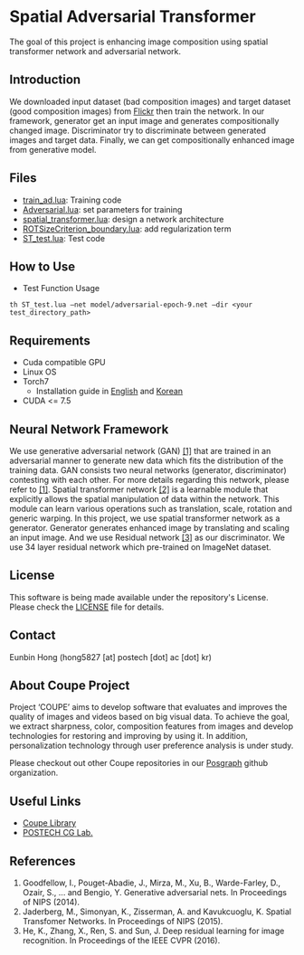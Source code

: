 # Spatial Adversarial Transformer #
The goal of this project is enhancing image composition using spatial transformer network and adversarial network. 

## Introduction ##
We downloaded input dataset (bad composition images) and target dataset (good composition images) from [Flickr](http://www.flickr.com) then train the network. In our framework, generator get an input image and generates compositionally changed image. Discriminator try to discriminate between generated images and target data. Finally, we can get compositionally enhanced image from generative model. 

## Files ##
  * [train_ad.lua](Spatial%20Adversarial%20Transformer/train_ad.lua): Training code
  * [Adversarial.lua](Spatial%20Adversarial%20Transformer/Adversarial.lua): set parameters for training 
  * [spatial_transformer.lua](Spatial%20Adversarial%20Transformer/spatial_transformer.lua): design a network architecture
  * [ROTSizeCriterion_boundary.lua](Spatial%20Adversarial%20Transformer/ROTSizeCriterion_boundary.lua): add regularization term
  * [ST_test.lua](Spatial%20Adversarial%20Transformer/ST_test.lua): Test code
    
## How to Use ##
* Test Function Usage  
```
th ST_test.lua –net model/adversarial-epoch-9.net –dir <your test_directory_path>
```
## Requirements ##
* Cuda compatible GPU
* Linux OS
* Torch7
  * Installation guide in [English](http://www.jetsonhacks.com/2015/05/20/torch-7-scientific-computer-framework-with-cudnn-nvidia-jetson-tk1/) and [Korean](http://www.whydsp.org/279)
* CUDA <= 7.5

## Neural Network Framework ##
We use generative adversarial network (GAN) [\[1\]](#references) that are trained in an adversarial manner to generate new data which fits the distribution of the training data. GAN consists two neural networks (generator, discriminator) contesting with each other. For more details regarding this network, please refer to [\[1\]](#references).
Spatial transformer network [\[2\]](#references) is a learnable module that explicitly allows the spatial manipulation of data within the network. This module can learn various operations such as translation, scale, rotation and generic warping. 
In this project, we use spatial transformer network as a generator. Generator generates enhanced image by translating and scaling an input image. And we use Residual network [\[3\]](#references) as our discriminator. We use 34 layer residual network which pre-trained on ImageNet dataset.

## License ##
This software is being made available under the repository's License. Please check the [LICENSE](LICENSE) file for details.  

## Contact ##
Eunbin Hong (hong5827 [at] postech [dot] ac [dot] kr)

## About Coupe Project ##
Project ‘COUPE’ aims to develop software that evaluates and improves the quality of images and videos based on big visual data. To achieve the goal, we extract sharpness, color, composition features from images and develop technologies for restoring and improving by using it. In addition, personalization technology through user preference analysis is under study.  
  
Please checkout out other Coupe repositories in our [Posgraph](https://github.com/posgraph) github organization.

## Useful Links ##

  * [Coupe Library](http://coupe.postech.ac.kr/)
  * [POSTECH CG Lab.](http://cg.postech.ac.kr/)
  
## References ##
1. Goodfellow, I., Pouget-Abadie, J., Mirza, M., Xu, B., Warde-Farley, D., Ozair, S., ... and Bengio, Y. Generative adversarial nets. In Proceedings of NIPS (2014).
2. Jaderberg, M., Simonyan, K., Zisserman, A. and Kavukcuoglu, K. Spatial Transfomer Networks. In Proceedings of NIPS (2015).
3. He, K., Zhang, X., Ren, S. and Sun, J. Deep residual learning for image recognition. In Proceedings of the IEEE CVPR (2016). 
